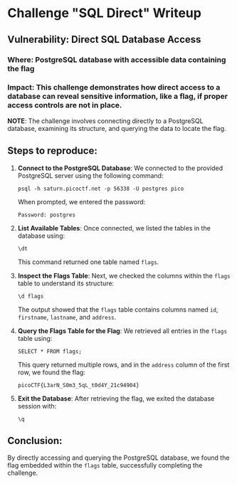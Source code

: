 # Challenge "SQL Direct" Writeup

## Vulnerability: Direct SQL Database Access

### Where: PostgreSQL database with accessible data containing the flag

### Impact: This challenge demonstrates how direct access to a database can reveal sensitive information, like a flag, if proper access controls are not in place.

**NOTE**: The challenge involves connecting directly to a PostgreSQL database, examining its structure, and querying the data to locate the flag.

## Steps to reproduce:

1. **Connect to the PostgreSQL Database**:
   We connected to the provided PostgreSQL server using the following command:

   ```
   psql -h saturn.picoctf.net -p 56338 -U postgres pico
   ```

   When prompted, we entered the password:

   ```
   Password: postgres
   ```

2. **List Available Tables**:
   Once connected, we listed the tables in the database using:

   ```
   \dt
   ```

   This command returned one table named `flags`.

3. **Inspect the Flags Table**:
   Next, we checked the columns within the `flags` table to understand its structure:

   ```
   \d flags
   ```

   The output showed that the `flags` table contains columns named `id`, `firstname`, `lastname`, and `address`.

4. **Query the Flags Table for the Flag**:
   We retrieved all entries in the `flags` table using:

   ```
   SELECT * FROM flags;
   ```

   This query returned multiple rows, and in the `address` column of the first row, we found the flag:

   ```
   picoCTF{L3arN_S0m3_5qL_t0d4Y_21c94904}
   ```

5. **Exit the Database**:
   After retrieving the flag, we exited the database session with:

   ```
   \q
   ```

## Conclusion:

By directly accessing and querying the PostgreSQL database, we found the flag embedded within the `flags` table, successfully completing the challenge.
